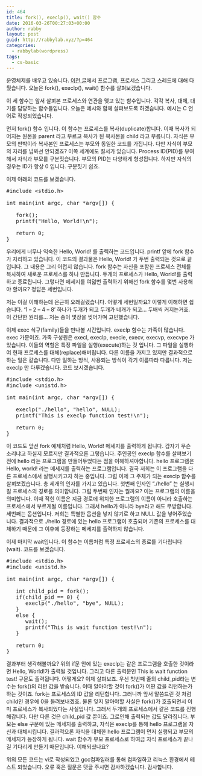 ```yaml
---
id: 464
title: fork(), execlp(), wait() 함수
date: 2016-03-26T00:27:03+00:00
author: rabby
layout: post
guid: http://rabbylab.xyz/?p=464
categories:
  - rabbylab(wordpress)
tags:
  - cs-basic
---
```

운영체제를 배우고 있습니다. <a href="http://rabbylab.xyz/%ed%94%84%eb%a1%9c%ea%b7%b8%eb%9e%a8-%ed%94%84%eb%a1%9c%ec%84%b8%ec%8a%a4-%ec%8a%a4%eb%a0%88%eb%93%9c/" target="_blank">이전 글</a>에서 프로그램, 프로세스 그리고 스레드에 대해 다뤘습니다. 오늘은 fork(), execlp(), wait() 함수를 살펴보겠습니다.

이 세 함수는 앞서 살펴본 프로세스와 연관을 맺고 있는 함수입니다. 각각 복사, 대체, 대기를 담당하는 함수들입니다. 오늘은 예시와 함께 살펴보도록 하겠습니다. 예시는 C 언어로 작성되었습니다.

먼저 fork() 함수 입니다. 이 함수는 프로세스를 복사(duplicate)합니다. 이때 복사가 되어지는 원본을 parent 라고 부르고 복사가 된 복사본을 child 라고 부릅니다. 자식은 부모의 판박이라 복사본인 프로세스는 부모와 동일한 코드를 가집니다. 다만 자식이 부모의 자리를 넘봐선 안되겠죠? 이쪽 세계에도 질서가 있습니다. Process ID(PID)를 부여해서 자식과 부모를 구분짓습니다. 부모의 PID는 다양하게 형성됩니다. 하지만 자식의 경우는 ID가 항상 0 입니다. 구분짓기 쉽죠.

이제 아래의 코드를 보겠습니다.

<pre class="brush: plain; title: ; notranslate" title="">#include &lt;stdio.h&gt;

int main(int argc, char *argv[]) {

   fork();
   printf("Hello, World!\n");
   
   return 0;
}
</pre>

우리에게 너무나 익숙한 Hello, World! 를 출력하는 코드입니다. printf 앞에 fork 함수가 자리하고 있습니다. 이 코드의 결과물은 Hello, World! 가 두번 출력되는 것으로 끝입니다. 그 내용은 그리 어렵지 않습니다. fork 함수는 자신을 포함한 프로세스 전체를 복사하여 새로운 프로세스를 하나 만듭니다. 두개의 프로세스가 Hello, World!를 출력하고 종료됩니다. 그렇다면 메세지를 여덟번 출력하기 위해선 fork 함수를 몇번 사용해야 할까요? 정답은 세번입니다.

저는 이걸 이해하는데 은근히 오래걸렸습니다. 어떻게 세번일까요? 이렇게 이해하면 쉽습니다. &#8216;1 &#8211; 2 &#8211; 4 &#8211; 8&#8217; 하나가 두개가 되고 두개가 네개가 되고&#8230; 두배씩 커지는거죠. 이 간단한 원리를&#8230; 저는 종이 몇장을 찢어가며 고민했습니다.

이제 exec 식구(family)들을 만나볼 시간입니다. execlp 함수는 가족이 많습니다. exec 가문이죠. 가족 구성원은 execl, execlp, execle, execv, execvp, execvpe 가 있습니다. 이들의 역할은 특정 파일을 실행(execute)하는 것 입니다. 그 파일을 실행하여 현재 프로세스를 대체(replace)해버립니다. 다른 이름을 가지고 있지만 결과적으로 하는 일은 같습니다. 다만 일하는 방식, 사용되는 방식이 각기 이름따라 다릅니다. 저는 execlp 만 다루겠습니다. 코드 보시겠습니다.

<pre class="brush: plain; title: ; notranslate" title="">#include &lt;stdio.h&gt;
#include &lt;unistd.h&gt;

int main(int argc, char *argv[]) {

   execlp("./hello", "hello", NULL);
   printf("This is execlp function test!\n");

   return 0;
} 
</pre>

이 코드도 앞선 fork 예제처럼 Hello, World! 메세지를 출력하게 됩니다. 갑자기 무슨 소리냐고 하실지 모르지만 결과적으론 그렇습니다. 주인공인 execlp 함수를 살펴보기 전에 hello 라는 프로그램을 만들어두었다는 점을 이해하셔야합니다. hello 프로그램은 Hello, world! 라는 메세지를 출력하는 프로그램입니다. 결국 저희는 이 프로그램을 다른 프로세스에서 실행시키고자 하는 중입니다. 그럼 이제 그 주체가 되는 execlp 함수를 살펴보겠습니다. 총 세개의 인자를 가지고 있습니다. 첫번째 인자인 &#8220;./hello&#8221; 는 실행시킬 프로세스의 경로를 의미합니다. 그럼 두번째 인자는 뭘까요? 이는 프로그램의 이름을 의미합니다. 이때 적힌 이름은 지금 경로에 위치한 프로그램의 이름이 아니라 호출하는 프로세스에서 부르게될 이름입니다. 그래서 hello가 아니라 bye라고 해도 무방합니다. 세번째는 옵션입니다. 저희는 특별한 옵션을 넣지 않기로 하고 NULL 값을 넣어주었습니다. 결과적으로 ./hello 경로에 있는 hello 프로그램이 호출되며 기존의 프로세스를 대체하기 때문에 그 이후에 등장하는 메세지를 출력하지 않습니다.

이제 마지막 wait입니다. 이 함수는 이름처럼 특정 프로세스의 종료를 기다립니다(wait). 코드를 보겠습니다.

<pre class="brush: plain; title: ; notranslate" title="">#include &lt;stdio.h&gt;
#include &lt;unistd.h&gt;

int main(int argc, char *argv[]) {

   int child_pid = fork();
   if(child_pid == 0) {
      execlp("./hello", "bye", NULL);
   }
   else {
      wait();
      printf("This is wait function test!\n");
   }
   
   return 0;
}
</pre>

결과부터 생각해볼까요? 위의 if문 안에 있는 execlp는 같은 프로그램을 호출한 것이라면 Hello, World!가 출력될 것입니다. 그리고 다른 출력문인 This is wait function test! 구문도 출력됩니다. 어떻게요? 이제 살펴보죠. 우선 첫번째 줄의 child\_pid라는 변수는 fork()의 리턴 값을 받습니다. 이때 알아야할 것이 fork()가 어떤 값을 리턴하는가 하는 것이죠. fork는 프로세스의 ID 값을 리턴합니다. 그러니까 앞서 말씀드린 것 처럼 child인 경우에 0을 돌려보내겠죠. 물론 잊지 말아야할 사실은 fork()가 호출되면서 이미 프로세스가 복사되었다는 사실입니다. 그래서 두개의 프로세스에서 같은 코드를 진행해갑니다. 다만 다른 것은 child\_pid 값 뿐이죠. 그로인해 출력되는 값도 달라집니다. 부모는 else 구문에 있는 메세지를 출력하고, 자식은 execlp를 통해 hello 프로그램을 자신과 대체시킵니다. 결과적으론 자식을 대체한 hello 프로그램이 먼저 실행되고 부모의 메세지가 등장하게 됩니다. wait 함수가 부모 프로세스로 하여금 자식 프로세스가 끝나길 기다리게 만들기 때문입니다. 이해되셨나요?

위의 모든 코드는 vi로 작성되었고 gcc컴파일러를 통해 컴파일하고 리눅스 환경에서 테스트 되었습니다. 오류 혹은 질문은 댓글 주시면 감사하겠습니다. 감사합니다.